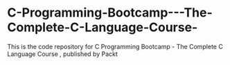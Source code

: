 # C-Programming-Bootcamp---The-Complete-C-Language-Course-
This is the code repository for C Programming Bootcamp - The Complete C Language Course , published by Packt
